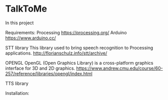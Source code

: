 # TalkToMe
In this project 

Requirements:
Processing
https://processing.org/
Arduino
https://www.arduino.cc/

STT library
This library used to bring speech recognition to Processing applications. 
http://florianschulz.info/stt/archive/

OPENGL
OpenGL (Open Graphics Library) is a cross-platform graphics interface for 3D and 2D graphics. 
https://www.andrew.cmu.edu/course/60-257/reference/libraries/opengl/index.html

TTS library

Installation:
